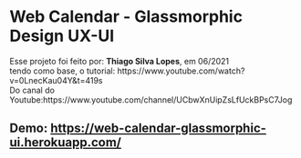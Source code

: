 # Web Calendar - Glassmorphic Design UX-UI
<p>Esse projeto foi feito por: <strong>Thiago Silva Lopes</strong>, em 06/2021</br>
tendo como base, o tutorial: https://www.youtube.com/watch?v=0LnecKau04Y&t=419s</br>
Do canal do Youtube:https://www.youtube.com/channel/UCbwXnUipZsLfUckBPsC7Jog</p> 

## Demo: https://web-calendar-glassmorphic-ui.herokuapp.com/
